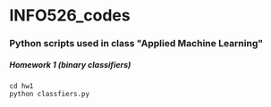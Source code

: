 # INFO526_codes
### Python scripts used in class "Applied Machine Learning"           

##### Homework 1 (binary classifiers)
```
cd hw1
python classfiers.py
```

